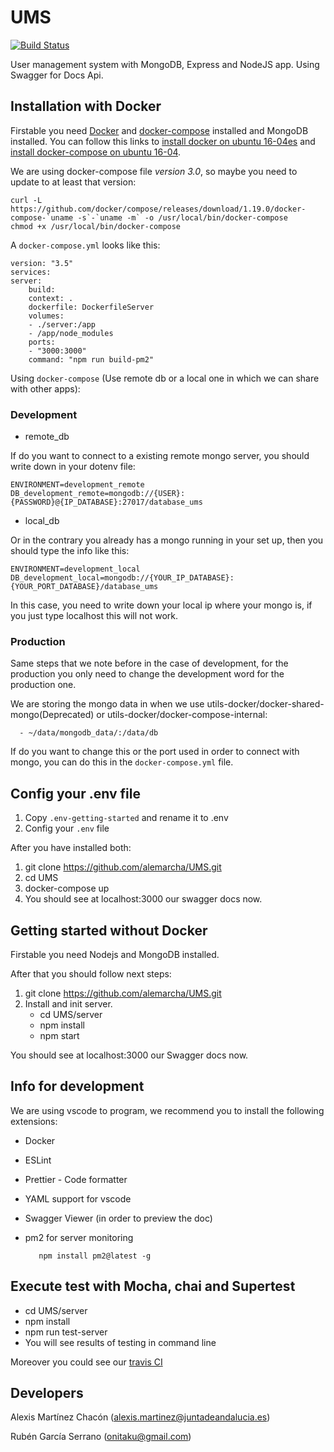 # UMS

[![Build Status](https://travis-ci.org/alemarcha/UMS.svg?branch=master)](https://travis-ci.org/alemarcha/UMS)

User management system with MongoDB, Express and NodeJS app. Using Swagger for Docs Api.

## Installation with Docker

Firstable you need [Docker](https://www.docker.com/) and [docker-compose](https://docs.docker.com/compose/install/) installed and MongoDB installed.
You can follow this links to [install docker on ubuntu 16-04es](https://www.digitalocean.com/community/tutorials/como-instalar-y-usar-docker-en-ubuntu-16-04-es) and [install docker-compose on ubuntu 16-04](https://www.digitalocean.com/community/tutorials/how-to-install-docker-compose-on-ubuntu-16-04).

We are using docker-compose file _version 3.0_, so maybe you need to update to at least that version:

    curl -L https://github.com/docker/compose/releases/download/1.19.0/docker-compose-`uname -s`-`uname -m` -o /usr/local/bin/docker-compose
    chmod +x /usr/local/bin/docker-compose

A `docker-compose.yml` looks like this:

    version: "3.5"
    services:
    server:
        build:
        context: .
        dockerfile: DockerfileServer
        volumes:
        - ./server:/app
        - /app/node_modules
        ports:
        - "3000:3000"
        command: "npm run build-pm2"

Using `docker-compose` (Use remote db or a local one in which we can share with other apps):

### Development

* remote_db

If do you want to connect to a existing remote mongo server, you should write down in your dotenv file:

    ENVIRONMENT=development_remote
    DB_development_remote=mongodb://{USER}:{PASSWORD}@{IP_DATABASE}:27017/database_ums

* local_db

Or in the contrary you already has a mongo running in your set up, then you should type the info like this:

    ENVIRONMENT=development_local
    DB_development_local=mongodb://{YOUR_IP_DATABASE}:{YOUR_PORT_DATABASE}/database_ums

In this case, you need to write down your local ip where your mongo is, if you just type localhost this will not work.

### Production

Same steps that we note before in the case of development, for the production you only need to change the development word for the production one.

We are storing the mongo data in when we use utils-docker/docker-shared-mongo(Deprecated) or utils-docker/docker-compose-internal:

      - ~/data/mongodb_data/:/data/db

If do you want to change this or the port used in order to connect with mongo, you can do this in the `docker-compose.yml` file.

## Config your .env file

1. Copy `.env-getting-started` and rename it to .env
2. Config your `.env` file

After you have installed both:

1. git clone <https://github.com/alemarcha/UMS.git>
2. cd UMS
3. docker-compose up
4. You should see at localhost:3000 our swagger docs now.

## Getting started without Docker

Firstable you need Nodejs and MongoDB installed.

After that you should follow next steps:

1. git clone <https://github.com/alemarcha/UMS.git>
2. Install and init server.
    * cd UMS/server
    * npm install
    * npm start

You should see at localhost:3000 our Swagger docs now.

## Info for development

We are using vscode to program, we recommend you to install the following extensions:

* Docker
* ESLint
* Prettier - Code formatter
* YAML support for vscode
* Swagger Viewer (in order to preview the doc)
* pm2 for server monitoring

         npm install pm2@latest -g

## Execute test with Mocha, chai and Supertest

* cd UMS/server
* npm install
* npm run test-server
* You will see results of testing in command line

Moreover you could see our [travis CI](https://travis-ci.org/alemarcha/UMS)

## Developers

Alexis Martínez Chacón (alexis.martinez@juntadeandalucia.es)

Rubén García Serrano (onitaku@gmail.com)
